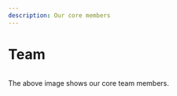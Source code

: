 ```yaml
---
description: Our core members
---
```


# Team

<figure><img src=".gitbook/assets/WX20230414-003645@2x.png" alt=""><figcaption></figcaption></figure>

The above image shows our core team members.